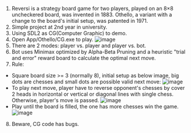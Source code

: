 1. Reversi is a strategy board game for two players, played on an 8×8 uncheckered board, was invented in 1883. Othello, a variant with a change to the board's initial setup, was patented in 1971.
2. Simple project at 2nd year in university.
3. Using SDL2 as CG(Computer Graphic) to demo.
4. Open App/Othello/CG.exe to play.
![image](https://user-images.githubusercontent.com/43707410/115869092-97c83800-a467-11eb-92a9-6de64e103b09.png)
5. There are 2 modes: player vs. player and player vs. bot.
6. Bot uses Minimax optimized by Alpha-Beta Pruning and a heuristic "trial and error" reward board to calculate the optimal next move.
7. Rule:
 - Square board size >= 3 (normally 8), initial setup as below image, big dots are chesses and small dots are possible valid next move:
![image](https://user-images.githubusercontent.com/43707410/115865742-f0e19d00-a462-11eb-8ce8-e0c2cc3a1aa8.png)
 - To play next move, player have to reverse opponent's chesses by cover 2 heads in horizontal or vertical or diagonal lines with single chess. Otherwise, player's move is passed.
![image](https://user-images.githubusercontent.com/43707410/115866685-381c5d80-a464-11eb-828d-14ad1c4adb09.png)
 - Play until the board is filled, the one has more chesses win the game.
![image](https://user-images.githubusercontent.com/43707410/115867617-8716c280-a465-11eb-8ebb-dad22faa6af4.png)
8. Beware, CG code has bugs.
